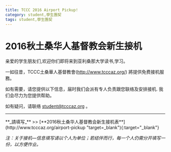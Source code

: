 ```yaml
---
title: TCCC 2016 Airport Pickup!
category: student,學生團契
tags: student,學生團契
---
```


# 2016秋土桑华人基督教会新生接机

亲爱的学生朋友们,欢迎你们即将来到亚利桑那大学读书,学习。

一如往昔，TCCC土桑華人基督教會(http://www.tcccaz.org/) 將提供免费接机服務。

如有需要，请您提供以下信息，届时我们会派有专人负责跟您联络及安排接机. 我们会尽力为您提供帮助。


如有疑问，请联络 student@tcccaz.org 。

<hr>
<i class="icon-pencil"></i>
**_請填写_**  >>  [**2016秋土桑华人基督教会新生接机表**](http://www.tcccaz.org/airport-pickup "target=_blank"){:target="_blank"}

_注：关于接机—信息填写请以个人为单位；若结伴而行，每一个人仍需分开填写一份，以方便作业。_

